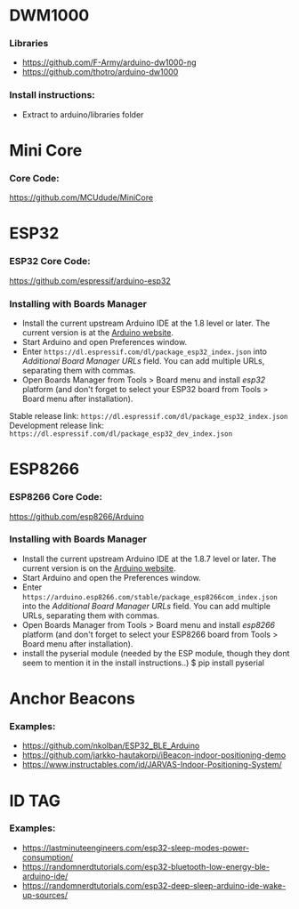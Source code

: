 
# DWM1000

### Libraries
- https://github.com/F-Army/arduino-dw1000-ng
- https://github.com/thotro/arduino-dw1000

### Install instructions:
- Extract to arduino/libraries folder

# Mini Core

### Core Code:
https://github.com/MCUdude/MiniCore

# ESP32

### ESP32 Core Code:
https://github.com/espressif/arduino-esp32

### Installing with Boards Manager
- Install the current upstream Arduino IDE at the 1.8 level or later. The current version is at the [Arduino website](http://www.arduino.cc/en/main/software).
- Start Arduino and open Preferences window.
- Enter ```https://dl.espressif.com/dl/package_esp32_index.json``` into *Additional Board Manager URLs* field. You can add multiple URLs, separating them with commas.
- Open Boards Manager from Tools > Board menu and install *esp32* platform (and don't forget to select your ESP32 board from Tools > Board menu after installation).

Stable release link: `https://dl.espressif.com/dl/package_esp32_index.json`
Development release link: `https://dl.espressif.com/dl/package_esp32_dev_index.json`


# ESP8266

### ESP8266 Core Code:
https://github.com/esp8266/Arduino

### Installing with Boards Manager
- Install the current upstream Arduino IDE at the 1.8.7 level or later. The current version is on the [Arduino website](https://www.arduino.cc/en/main/software).
- Start Arduino and open the Preferences window.
- Enter ```https://arduino.esp8266.com/stable/package_esp8266com_index.json``` into the *Additional Board Manager URLs* field. You can add multiple URLs, separating them with commas.
- Open Boards Manager from Tools > Board menu and install *esp8266* platform (and don't forget to select your ESP8266 board from Tools > Board menu after installation).
- install the pyserial module (needed by the ESP module, though they dont seem to mention it in the install instructions..)
  $ pip install pyserial

# Anchor Beacons

### Examples:
- https://github.com/nkolban/ESP32_BLE_Arduino
- https://github.com/jarkko-hautakorpi/iBeacon-indoor-positioning-demo
- https://www.instructables.com/id/JARVAS-Indoor-Positioning-System/

# ID TAG

### Examples:
- https://lastminuteengineers.com/esp32-sleep-modes-power-consumption/
- https://randomnerdtutorials.com/esp32-bluetooth-low-energy-ble-arduino-ide/
- https://randomnerdtutorials.com/esp32-deep-sleep-arduino-ide-wake-up-sources/
